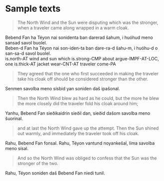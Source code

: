 # Sample texts

> The North Wind and the Sun were disputing which was the stronger, when a traveler came along wrapped in a warm cloak.

Bebend Fan ha Téyon nai sonidenta ban darerad šahum, i huóhud meno sansad savol buolel.\
Beben-d Fan ha Téyon nai son-iden-ta ban dare-ra-d šahu-m, i huóhu-d o san-sa-d savol buolel.\
is.north-AT wind and sun which is.strong-CMP about argue-IMPF-AT-LOC, one is.thick-AT jacket wear-CNT-AT traveler come-PA

> They agreed that the one who first succeeded in making the traveler take his cloak off should be considered stronger than the other.

Senmen savolba meno sísbid yan soniden daš ipašonal.

> Then the North Wind blew as hard as he could, but the more he blew the more closely did the traveler fold his cloak around him;

Yanhu, Bebend Fan sieðikaidrin sieðil dan, sieðid dašom savolba meno šuorinal.

> and at last the North Wind gave up the attempt. Then the Sun shined out warmly, and immediately the traveler took off his cloak.

Rahu, Bebend Fan fonsal. Rahu, Téyon vantund noyankešal, líma savolba meno sísal.

> And so the North Wind was obliged to confess that the Sun was the stronger of the two.

Rahu, Téyon soniden daš Bebend Fan niedi tunil.
